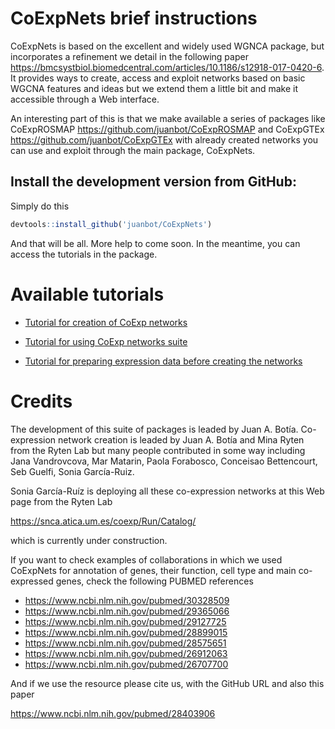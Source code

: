 
# CoExpNets brief instructions 

CoExpNets is based on the excellent and widely used WGNCA package, but incorporates a refinement we detail in the following paper <https://bmcsystbiol.biomedcentral.com/articles/10.1186/s12918-017-0420-6>. It provides ways to create, access and exploit networks based on basic WGCNA features and ideas but we extend them a little bit and make it accessible through a Web interface.

An interesting part of this is that we make available a series of packages like CoExpROSMAP <https://github.com/juanbot/CoExpROSMAP> and CoExpGTEx <https://github.com/juanbot/CoExpGTEx> with already created networks you can use and exploit through the main package, CoExpNets.

## Install the development version from GitHub:

Simply do this
```r
devtools::install_github('juanbot/CoExpNets')
```

And that will be all. More help to come soon.
In the meantime, you can access the tutorials in the package.

# Available tutorials

* [Tutorial for creation of CoExp networks](inst/tutorials/Tutorial_1.md)

* [Tutorial for using CoExp networks suite](inst/tutorials/Tutorial_2.md)

* [Tutorial for preparing expression data before creating the networks](inst/tutorials/Tutorial_3.md)


# Credits

The development of this suite of packages is leaded by Juan A. Botía. Co-expression network creation is leaded by Juan A. Botía and Mina Ryten from the Ryten Lab but many people contributed in some way including Jana Vandrovcova, Mar Matarin, Paola Forabosco, Conceisao Bettencourt, Seb Guelfi, Sonia García-Ruiz.

Sonia García-Ruíz is deploying all these co-expression networks at this Web page from the Ryten Lab

<https://snca.atica.um.es/coexp/Run/Catalog/>

which is currently under construction.

If you want to check examples of collaborations in which we used CoExpNets for annotation of genes, their function, cell type and main co-expressed genes, check the following PUBMED references

* <https://www.ncbi.nlm.nih.gov/pubmed/30328509>
* <https://www.ncbi.nlm.nih.gov/pubmed/29365066>
* <https://www.ncbi.nlm.nih.gov/pubmed/29127725>
* <https://www.ncbi.nlm.nih.gov/pubmed/28899015>
* <https://www.ncbi.nlm.nih.gov/pubmed/28575651>
* <https://www.ncbi.nlm.nih.gov/pubmed/26912063>
* <https://www.ncbi.nlm.nih.gov/pubmed/26707700>

And if we use the resource please cite us, with the GitHub URL and also this paper

<https://www.ncbi.nlm.nih.gov/pubmed/28403906>
